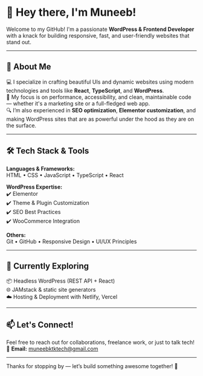 # 👋 Hey there, I'm Muneeb!

Welcome to my GitHub! I'm a passionate **WordPress & Frontend Developer** with a knack for building responsive, fast, and user-friendly websites that stand out.

---

## 🚀 About Me

💻 I specialize in crafting beautiful UIs and dynamic websites using modern technologies and tools like **React**, **TypeScript**, and **WordPress**.  
🎯 My focus is on performance, accessibility, and clean, maintainable code — whether it's a marketing site or a full-fledged web app.  
🔍 I’m also experienced in **SEO optimization**, **Elementor customization**, and making WordPress sites that are as powerful under the hood as they are on the surface.

---

## 🛠️ Tech Stack & Tools

**Languages & Frameworks:**  
HTML • CSS • JavaScript • TypeScript • React

**WordPress Expertise:**  
✔️ Elementor  
✔️ Theme & Plugin Customization  
✔️ SEO Best Practices  
✔️ WooCommerce Integration

**Others:**  
Git • GitHub • Responsive Design • UI/UX Principles

---

## 🌱 Currently Exploring

📦 Headless WordPress (REST API + React)  
🌐 JAMstack & static site generators  
☁️ Hosting & Deployment with Netlify, Vercel

---

## 📫 Let's Connect!

Feel free to reach out for collaborations, freelance work, or just to talk tech!  
📩 **Email:** muneebktktech@gmail.com


---

Thanks for stopping by — let’s build something awesome together! 🚀
